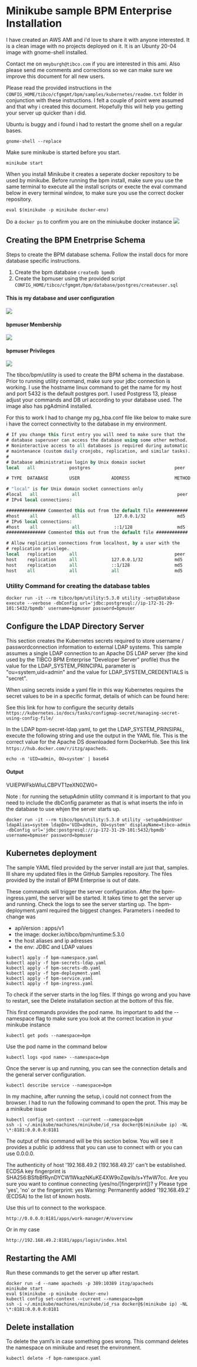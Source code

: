 # Minikube sample BPM Enterprise Installation
I have created an AWS AMI and i'd love to share it with anyone interested. It is a clean image with no projects deployed on it. It is an Ubunty 20-04 image with gnome-shell installed.

Contact me on ```mmyburgh@tibco.com``` if you are interested in this ami. Also please send me comments and corrections so we can make sure we improve this document for all new users.


Please read the provided instructions in the ```CONFIG_HOME/tibco/cfgmgmt/bpm/samples/kubernetes/readme.txt```  folder in conjunction with these instructions. I felt a couple of point were assumed and that why i created this document. Hopefully this will help you getting your server up quicker than i did.

Ubuntu is buggy and i found i had to restart the gnome shell on a regular bases.
```
gnome-shell --replace
```

Make sure minikube is started before you start.
```
minikube start
```

When you install Minikube it creates a seperate docker repository to be used by minikube. Before running the bpm install, make sure you use the same terminal to execute all the install scripts or execte the eval command below in every terminal window, to make sure you use the correct docker repository.
```
eval $(minikube -p minikube docker-env)
```
Do a ```docker ps``` to confirm you are on the miniukube docker instance
![ ](images/2022-07-28_08-11-32.png)


## Creating the BPM Enetrprise Schema 

Steps to create the BPM database schema. Follow the install docs for more database specific instructions. 

1. Create the bpm database
```createdb bpmdb```
2. Create the bpmuser using the provided script
```CONFIG_HOME/tibco/cfgmgmt/bpm/database/postgres/createuser.sql```

#### This is my database and user configuration
![ ](images/2022-07-28_08-03-49.png) 

#### bpmuser Membership
![ ](images/2022-07-28_08-03-33.png)

#### bpmuser Privileges
![ ](images/2022-07-28_08-03-24.png)


The tibco/bpm/utility is used to create the BPM schema in the dastabase. Prior to running utility command, make sure your jdbc connection is working. I use the hostname linux command to get the name for my host and port 5432 is the default postgres port. I used Postgress 13, please adjust your commands and DB url according to your database used. The image also has pgAdmin4 installed.

For this to work I had to change my pg_hba.conf file like below to make sure i have the correct connectivity to the database in my environment.

```DO NOT DISABLE!
# If you change this first entry you will need to make sure that the
# database superuser can access the database using some other method.
# Noninteractive access to all databases is required during automatic
# maintenance (custom daily cronjobs, replication, and similar tasks).
#
# Database administrative login by Unix domain socket
local   all             postgres                                peer

# TYPE  DATABASE        USER            ADDRESS                 METHOD

# "local" is for Unix domain socket connections only
#local   all             all                                     peer
# IPv4 local connections:

############### Commented this out from the default file ############
#host    all             all             127.0.0.1/32            md5
# IPv6 local connections:
#host    all             all             ::1/128                 md5
############### Commented this out from the default file ############

# Allow replication connections from localhost, by a user with the
# replication privilege.
local   replication     all                                     peer
host    replication     all             127.0.0.1/32            md5
host    replication     all             ::1/128                 md5
host	all		        all		        all		                md5
```

### Utility Command for creating the database tables
```
docker run -it --rm tibco/bpm/utility:5.3.0 utility -setupDatabase execute --verbose -dbConfig url='jdbc:postgresql://ip-172-31-29-101:5432/bpmdb' username=bpmuser password=bpmuser
```


## Configure the LDAP Directory Server

This section creates the Kubernetes secrets required to store username / passwordconnection information to external LDAP systems.   This sample assumes a single LDAP connection to an Apache DS LDAP server (the kind used by the TIBCO BPM Enterprise "Developer Server" profile) thus the value for the LDAP_SYSTEM_PRINCIPAL parameter is "ou=system,uid=admin" and the value for LDAP_SYSTEM_CREDENTIALS is "secret".

When using secrets inside a yaml file in this way Kubernetes requires the secret values to be in a specific format, details of which can be found here:

See this link for how to configure the security details
```https://kubernetes.io/docs/tasks/configmap-secret/managing-secret-using-config-file/```

In the LDAP bpm-secret-ldap.yaml, to get the LDAP_SYSTEM_PRINSIPAL, execute the following string and use the output in the YAML file. This is the correct value for the Apache DS downloaded form DockerHub. See this link ```https://hub.docker.com/r/itzg/apacheds```.

```
echo -n 'UID=admin, OU=system' | base64
```
#### Output
VUlEPWFkbWluLCBPVT1zeXN0ZW0=

Note : for running the setupAdmin utility command it is important to that you need to include the dbConfig parameter as that is what inserts the info in the database to use whjen the server starts up.

```
docker run -it --rm tibco/bpm/utility:5.3.0 utility -setupAdminUser ldapAlias=system ldapDn='UID=admin, OU=system' displayName=tibco-admin -dbConfig url='jdbc:postgresql://ip-172-31-29-101:5432/bpmdb' username=bpmuser password=bpmuser
```

## Kubernetes deployment
The sample YAML filed provided by the server install are just that, samples. Ill share my updated files in the GitHub Samples repository. The files provided by the install of BPM Enterprise is out of date.

These commands will trigger the server configuration. After the bpm-ingress.yaml, the server will be started. It takes time to get the server up and running. Check the logs to see the server starting up. The bpm-deployment.yaml required the biggest changes. Parameters i needed to change was
- apiVersion : apps/v1
- the image: docker.io/tibco/bpm/runtime:5.3.0
- the host aliases and ip adresses
- the env: JDBC and LDAP values

```
kubectl apply -f bpm-namespace.yaml
kubectl apply -f bpm-secrets-ldap.yaml
kubectl apply -f bpm-secrets-db.yaml
kubectl apply -f bpm-deployment.yaml
kubectl apply -f bpm-service.yaml
kubectl apply -f bpm-ingress.yaml
```

To check if the server starts in the log files. If things go wrong and you have to restart, see the Delete installation section at the bottom of this file.

This first commands provides the pod name. Its important to add the --namespace flag to make sure you look at the correct location in your minikube instance
```
kubectl get pods --namespace=bpm
```
Use the pod name in the command below

```
kubectl logs <pod name> --namespace=bpm
```

Once the server is up and running, you can see the connection details and the general server configuration.
```
kubectl describe service --namespace=bpm
```

In my machine, after running the setup, i could not connect from the browser. I had to run the following command to open the prot. This may be a minikube issue

```
kubectl config set-context --current --namespace=bpm
ssh -i ~/.minikube/machines/minikube/id_rsa docker@$(minikube ip) -NL \*:8181:0.0.0.0:8181
```

The output of this command will be this section below. You will see it provides a public ip address that you can use to connect with or you can use 0.0.0.0.
 
The authenticity of host '192.168.49.2 (192.168.49.2)' can't be established.
ECDSA key fingerprint is SHA256:BSfbBfRynDYCW1WkazNKuKE4XW9oZqwib/s+YfwW7cc.
Are you sure you want to continue connecting (yes/no/[fingerprint])? y
Please type 'yes', 'no' or the fingerprint: yes
Warning: Permanently added '192.168.49.2' (ECDSA) to the list of known hosts.

Use this url to connect to the workspace.
```
http://0.0.0.0:8181/apps/work-manager/#/overview
```
Or in my case 
```
http://192.168.49.2:8181/apps/login/index.html
```

## Restarting the AMI 
Run these commands to get the server up after restart.
```
docker run -d --name apacheds -p 389:10389 itzg/apacheds
minikube start
eval $(minikube -p minikube docker-env)
kubectl config set-context --current --namespace=bpm
ssh -i ~/.minikube/machines/minikube/id_rsa docker@$(minikube ip) -NL \*:8181:0.0.0.0:8181
```

## Delete installation 
To delete the yaml’s in case something goes wrong. This command deletes the namespace on minikube and reset the environment. 
```
kubectl delete -f bpm-namespace.yaml
```
